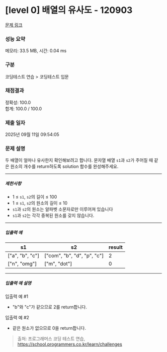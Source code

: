 # [level 0] 배열의 유사도 - 120903 

[문제 링크](https://school.programmers.co.kr/learn/courses/30/lessons/120903) 

### 성능 요약

메모리: 33.5 MB, 시간: 0.04 ms

### 구분

코딩테스트 연습 > 코딩테스트 입문

### 채점결과

정확성: 100.0<br/>합계: 100.0 / 100.0

### 제출 일자

2025년 09월 11일 09:54:05

### 문제 설명

<p>두 배열이 얼마나 유사한지 확인해보려고 합니다. 문자열 배열 <code>s1</code>과 <code>s2</code>가 주어질 때 같은 원소의 개수를 return하도록 solution 함수를 완성해주세요.</p>

<hr>

<h5>제한사항</h5>

<ul>
<li>1 ≤ <code>s1</code>, <code>s2</code>의 길이 ≤ 100</li>
<li>1 ≤ <code>s1</code>, <code>s2</code>의 원소의 길이 ≤ 10</li>
<li><code>s1</code>과 <code>s2</code>의 원소는 알파벳 소문자로만 이루어져 있습니다</li>
<li><code>s1</code>과 <code>s2</code>는 각각 중복된 원소를 갖지 않습니다.</li>
</ul>

<hr>

<h5>입출력 예</h5>
<table class="table">
        <thead><tr>
<th>s1</th>
<th>s2</th>
<th>result</th>
</tr>
</thead>
        <tbody><tr>
<td>["a", "b", "c"]</td>
<td>["com", "b", "d", "p", "c"]</td>
<td>2</td>
</tr>
<tr>
<td>["n", "omg"]</td>
<td>["m", "dot"]</td>
<td>0</td>
</tr>
</tbody>
      </table>
<hr>

<h5>입출력 예 설명</h5>

<p>입출력 예 #1</p>

<ul>
<li>"b"와 "c"가 같으므로 2를 return합니다.</li>
</ul>

<p>입출력 예 #2</p>

<ul>
<li>같은 원소가 없으므로 0을 return합니다.</li>
</ul>


> 출처: 프로그래머스 코딩 테스트 연습, https://school.programmers.co.kr/learn/challenges